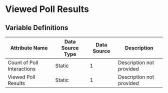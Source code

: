 # Viewed Poll Results

### 

## Variable Definitions

| Attribute Name|Data Source Type|Data Source|Description|
| --- | --- | --- | --- |
|Count of Poll Interactions|Static|1|Description not provided|
|Viewed Poll Results|Static|1|Description not provided|



